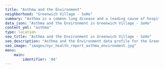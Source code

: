 ```yaml
---
title: "Asthma and the Environment"
neighborhood: "Greenwich Village - SoHo"
summary: "Asthma is a common lung disease and a leading cause of hospitalizations for children under 15 years old. This report provides a summary of asthma indicators by neighborhood. It also describes housing and neighborhood characteristics that can make asthma worse."
data_json: "Asthma and the Environment in Greenwich Village - SoHo"
content_yml: "asthma"
type: location
seo_title: "Asthma and the Environment in Greenwich Village - SoHo"
seo_description: "Asthma and the Environment data profile for the Greenwich Village - SoHo neighborhood of NYC."
seo_image: "images/nyc_health_report_asthma_environment.jpg"
menu:
    main:
        identifier: '04'
---
```

